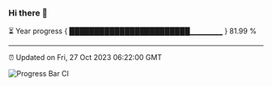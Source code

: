 ### Hi there 👋

⏳ Year progress { ████████████████████████▁▁▁▁▁▁ } 81.99 %

---

⏰ Updated on Fri, 27 Oct 2023 06:22:00 GMT

![Progress Bar CI](https://github.com/ZhaoGui/ZhaoGui/workflows/Progress%20Bar%20CI/badge.svg)
